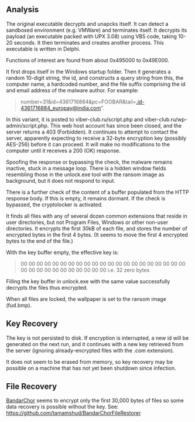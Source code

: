 Analysis
--------

The original executable decrypts and unapcks itself. It can detect a sandboxed environment (e.g. VMWare) and terminates itself. It decrypts its payload (an executable packed with UPX 3.08) using VB5 code, taking 10-20 seconds. It then terminates and creates another process. This executable is written in Delphi.

Functions of interest are found from about 0x495000 to 0x49E000.

It first drops itself in the Windows startup folder. Then it generates a random 10-digit string, the id, and constructs a query string from this, the computer name, a hardcoded number, and the file suffix comprising the id and email address of the malware author. For example:

> number=31&id=4361716884&pc=FOOBAR&tail=.id-4361716884_europay@india.com".

In this variant, it is posted to viber-club.ru/script.php and viber-club.ru/wp-admin/script.php. This web host account has since been closed, and the server returns a 403 (Forbidden). It continues to attempt to contact the server, apparently expecting to receive a 32-byte encryption key (possibly AES-256) before it can proceed. It will make no modifications to the computer until it receives a 200 (OK) response.

Spoofing the response or bypassing the check, the malware remains inactive, stuck in a message loop. There is a hidden window fields resembling those in the unlock.exe tool with the ransom image as background, but it does not respond to input.

There is a further check of the content of a buffer populated from the HTTP response body. If this is empty, it remains dormant. If the check is bypassed, the cryptolocker is activated.

It finds all files with any of several dozen common extensions that reside in user directories, but not Program Files, Windows or other non-user directories. It encrypts the first 30kB of each file, and stores the number of encrypted bytes in the first 4 bytes. (It seems to move the first 4 encrypted bytes to the end of the file.)

With the key buffer empty, the effective key is:
> 00 00 00 00 00 00 00 00 00 00 00 00 00 00 00 00 00 00 00 00 00 00 00 00 00 00 00 00 00 00 00 00
i.e. 32 zero bytes

Filling the key buffer in unlock.exe with the same value successfully decrypts the files thus encrypted.

When all files are locked, the wallpaper is set to the ransom image (fud.bmp).



Key Recovery
------------

The key is not persisted to disk. If encryption is interrupted, a new id will be generated on the next run, and it continues with a new key retrieved from the server (ignoring already-encrypted files with the .com extension).

It does not seem to be erased from memory, so key recovery may be possible on a machine that has not yet been shutdown since infection.


File Recovery
-------------

[BandarChor](https://www.f-secure.com/weblog/archives/00002795.html) seems to encrypt only the first 30,000 bytes of files so some data recovery is possible without the key. See: https://github.com/tamamshud/BandarChorFileRestorer

